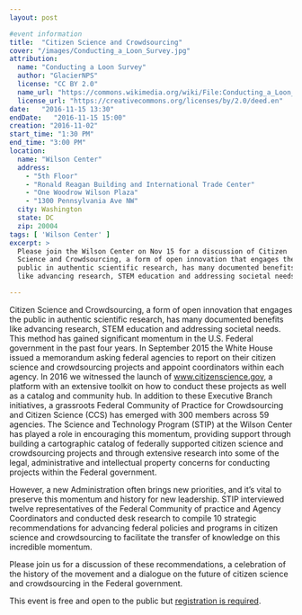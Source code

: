 ```yaml
---
layout: post

#event information
title:  "Citizen Science and Crowdsourcing"
cover: "/images/Conducting_a_Loon_Survey.jpg"
attribution:
  name: "Conducting a Loon Survey"
  author: "GlacierNPS"
  license: "CC BY 2.0"
  name_url: "https://commons.wikimedia.org/wiki/File:Conducting_a_Loon_Survey_(Citizen_Science)_(4427397731).jpg"
  license_url: "https://creativecommons.org/licenses/by/2.0/deed.en"
date:   "2016-11-15 13:30"
endDate:   "2016-11-15 15:00"
creation: "2016-11-02"
start_time: "1:30 PM"
end_time: "3:00 PM"
location:
  name: "Wilson Center"
  address:
    - "5th Floor"
    - "Ronald Reagan Building and International Trade Center"
    - "One Woodrow Wilson Plaza"
    - "1300 Pennsylvania Ave NW"
  city: Washington
  state: DC
  zip: 20004
tags: [ 'Wilson Center' ]
excerpt: >
  Please join the Wilson Center on Nov 15 for a discussion of Citizen
  Science and Crowdsourcing, a form of open innovation that engages the
  public in authentic scientific research, has many documented benefits
  like advancing research, STEM education and addressing societal needs.

---
```


Citizen Science and Crowdsourcing, a form of open innovation that engages the
public in authentic scientific research, has many documented benefits like
advancing research, STEM education and addressing societal needs. This method
has gained significant momentum in the U.S. Federal government in the past four
years. In September 2015 the White House issued a memorandum asking federal
agencies to report on their citizen science and crowdsourcing projects and
appoint coordinators within each agency. In 2016 we witnessed the launch of
www.citizenscience.gov, a platform with an extensive toolkit on how to conduct
these projects as well as a catalog and community hub. In addition to these
Executive Branch initiatives, a grassroots Federal Community of Practice for
Crowdsourcing and Citizen Science (CCS) has emerged with 300 members across 59
agencies. The Science and Technology Program (STIP) at the Wilson Center has
played a role in encouraging this momentum, providing support through building a
cartographic catalog of federally supported citizen science and crowdsourcing
projects and through extensive research into some of the legal, administrative
and intellectual property concerns for conducting projects within the Federal
government.

However, a new Administration often brings new priorities, and it’s vital to
preserve this momentum and history for new leadership. STIP interviewed twelve
representatives of the Federal Community of practice and Agency Coordinators and
conducted desk research to compile 10 strategic recommendations for advancing
federal policies and programs in citizen science and crowdsourcing to facilitate
the transfer of knowledge on this incredible momentum.

Please join us for a discussion of these recommendations, a celebration of the
history of the movement and a dialogue on the future of citizen science and
crowdsourcing in the Federal government.

This event is free and open to the public but [registration is
required](http://pages.wilsoncenter.org/10.20.2016FutureofFederalCitizenScience_Registration.html).
